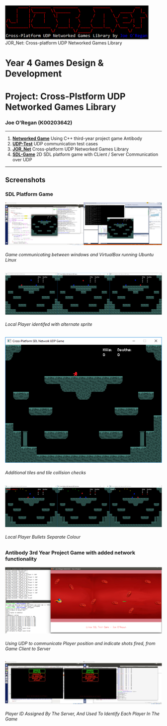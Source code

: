 ![JOR_Net: Logo](https://raw.githubusercontent.com/joeaoregan/LIT-Yr4-Project-NetworkGamesLibrary/master/Screenshots/20180417_Lib_Logo.png "JOR_Net: Logo")
JOR_Net: Cross-platform UDP Networked Games Library

# Year 4 Games Design & Development
# Project: Cross-Plstform UDP Networked Games Library
### Joe O'Regan (K00203642)

---

1. **[Networked Game](https://github.com/joeaoregan/LIT-Yr4-Project-NetworkGamesLibrary/tree/master/1-NetworkedGamesLibrary)** Using C++ third-year project game Antibody
2. **[UDP-Test](https://github.com/joeaoregan/LIT-Yr4-Project-NetworkGamesLibrary/tree/master/2-UDP-Test)** UDP communication test cases
3. **[JOR_Net](https://github.com/joeaoregan/LIT-Yr4-Project-NetworkGamesLibrary/tree/master/3-JOR-Net)** Cross-platform UDP Networked Games Library
4. **[SDL-Game](https://github.com/joeaoregan/LIT-Yr4-Project-NetworkGamesLibrary/tree/master/4-SDL-Game)** 2D SDL platform game with CLient / Server Communication over UDP

---

## Screenshots

### SDL Platform Game

![SDL Game: With Cross-Platform UDP Networking](https://raw.githubusercontent.com/joeaoregan/LIT-Yr4-Project-NetworkGamesLibrary/master/Screenshots/20180406_CrossPlatformImplemented.png "SDL Game: With Cross-Platform UDP Networking")
###### Game communicating between windows and VirtualBox running Ubuntu Linux
![SDL Game: Local Player identifed with alternate sprite](https://raw.githubusercontent.com/joeaoregan/LIT-Yr4-Project-NetworkGamesLibrary/master/Screenshots/20180408_LocalPlayerIdentifiedByRedSprite.png "SDL Game: Local Player identifed with alternate sprite")
###### Local Player identifed with alternate sprite
![SDL Game: Additional Tiles](https://raw.githubusercontent.com/joeaoregan/LIT-Yr4-Project-NetworkGamesLibrary/master/Screenshots/20180408_AdditionalTiles.png "SDL Game: Additional Tiles")
###### Additional tiles and tile collision checks
![SDL Game: Local Player Bullets Separate Colour](https://raw.githubusercontent.com/joeaoregan/LIT-Yr4-Project-NetworkGamesLibrary/master/Screenshots/20180417_Bullets_Different_Colour_Local_Player.png "SDL Game: Local Player Bullets Separate Colour")
###### Local Player Bullets Separate Colour


### Antibody 3rd Year Project Game with added network functionality

![Feature 2: Networking](https://raw.githubusercontent.com/joeaoregan/LIT-Yr4-Project-NetworkGamesLibrary/master/Screenshots/Feature2.png "Coordinates and shots fired data sending using UDP to Server")
###### Using UDP to communicate Player position and indicate shots fired, from Game Client to Server
![Server Assigns ID To Players](https://raw.githubusercontent.com/joeaoregan/LIT-Yr4-Project-NetworkGamesLibrary/master/Screenshots/3ServerAssignsID.jpg "Player ID Assigned By Server")
###### Player ID Assigned By The Server, And Used To Identify Each Player In The Game
